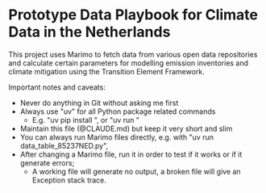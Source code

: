 # Prototype Data Playbook for Climate Data in the Netherlands

This project uses Marimo to fetch data from various open data repositories and calculate certain parameters 
for modelling emission inventories and climate mitigation using the Transition Element Framework. 

Important notes and caveats:

- Never do anything in Git without asking me first
- Always use "uv" for all Python package related commands
  - E.g. "uv pip install <package>", or "uv run <program>"
- Maintain this file (@CLAUDE.md) but keep it very short and slim
- You can always run Marimo files directly, e.g. with "uv run data_table_85237NED.py", 
- After changing a Marimo file, run it in order to test if it works or if it generate errors;
  - A working file will generate no output, a broken file will give an Exception stack trace.



